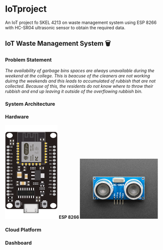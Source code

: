 # IoTproject
An IoT project fo SKEL 4213 on waste management system using ESP 8266 with HC-SR04 ultrasonic sensor to obtain the required data.
## IoT Waste Management System 🗑️ 
### Problem Statement
*The availability of garbage bins spaces are always  unavailable during the weekend at the college. This is beacuse of the cleaners are not working duirng the weekends and this leads to accumulated of rubbish that are not collected. Because of this, the residents do not know where to throw their rubbish and end up leaving it outside of the overflowing rubbish bin.*

### System Architecture

### Hardware
<img src="Images/esp8266.png" width="173" height="308">
<strong>ESP 8266
<img src="Images/hc_sr04.jpg" width="256" height="197">



### Cloud Platform

### Dashboard
